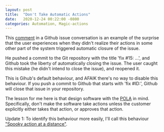 ```yaml
---
layout: post
title:  "Don't Take Automatic Actions"
date:   2020-12-24 00:22:00 -0800
categories: Automation, Magic-actions
---
```


This [comment][] in a Github issue conversation is an example of the surprise
that the user experiences when they didn't realize their actions in some other
part of the system triggered automatic closure of the issue.

He pushed a commit to the Git repository with the title 'fix #15: ...', and
Github took the liberty of automatically closing the issue. The user caught this
mistake (he didn't intend to close the issue), and reopened it.

This is Gihub's default behaviour, and AFAIK there's no way to disable this
behaviour. If you push a commit to Github that starts with 'fix #ID:', Github
will close that issue in your repository.

The lesson for me here is that design software with the [POLA][] in mind.
Specifically, don't make the software take actions unless the customer
explicitly either takes that action, or approves that action.

Update 1: To identify this behaviour more easily, I'll call this behaviour
["Spooky action at a distance"][spooky action].

[comment]: https://github.com/13-37-org/infnoise/issues/15#issuecomment-453848323
[POLA]: https://en.wikipedia.org/wiki/Principle_of_least_astonishment
[spooky action]: https://en.wikipedia.org/wiki/Quantum_entanglement


